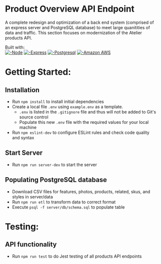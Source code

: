 # Product Overview API Endpoint
A complete redesign and optimization of a back end system (comprised of an express server and PostgreSQL database) to meet large quanitities of data and traffic. This section focuses on modernization of the Atelier products API.

Built with:<br>
<a href="">![-Node](https://img.shields.io/badge/Node.js-339933.svg?style=for-the-badge&logo=nodedotjs&logoColor=white)</a>
<a href="">![-Express](https://img.shields.io/badge/Express-000000.svg?style=for-the-badge&logo=Express&logoColor=white)</a>
<a href="">![-Postgresql](https://img.shields.io/badge/PostgreSQL-4169E1.svg?style=for-the-badge&logo=PostgreSQL&logoColor=white)</a>
<a href="">![-Amazon AWS](https://img.shields.io/badge/Amazon%20AWS-232F3E.svg?style=for-the-badge&logo=Amazon-AWS&logoColor=white)</a>

# Getting Started:
## Installation
- Run `npm install` to install initial dependencies
- Create a local file `.env` using `example.env` as a template.
  - `.env` is listed in the `.gitignore` file and thus will not be added to Git's source control
  - Populate this new `.env` file with the required values for your local machine
- Run `npm eslint-dev` to configure ESLint rules and check code quality and syntax

## Start Server
- Run `npm run server-dev` to start the server

## Populating PostgreSQL database
- Download CSV files for features, photos, products, related, skus, and styles in server/data
- Run `npm run etl` to transform data to correct format
- Execute `psql -f server/db/schema.sql` to populate table

# Testing:
## API functionality
- Run `npm run test` to do Jest testing of all products API endpoints
